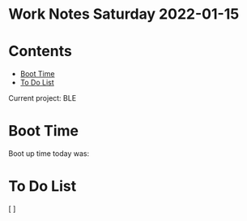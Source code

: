 
Work Notes Saturday 2022-01-15
==============================

Contents
========

* [Boot Time](#boot-time)
* [To Do List](#to-do-list)


Current project: BLE
# Boot Time


Boot up time today was: 
# To Do List


[ ]